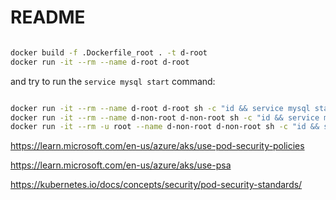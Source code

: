 # README

```bash

docker build -f .Dockerfile_root . -t d-root
docker run -it --rm --name d-root d-root

```

and try to run the `service mysql start` command:

```bash

docker run -it --rm --name d-root d-root sh -c "id && service mysql start"
docker run -it --rm --name d-non-root d-non-root sh -c "id && service mysql start"
docker run -it --rm -u root --name d-non-root d-non-root sh -c "id && service mysql start"

```


https://learn.microsoft.com/en-us/azure/aks/use-pod-security-policies

https://learn.microsoft.com/en-us/azure/aks/use-psa

https://kubernetes.io/docs/concepts/security/pod-security-standards/